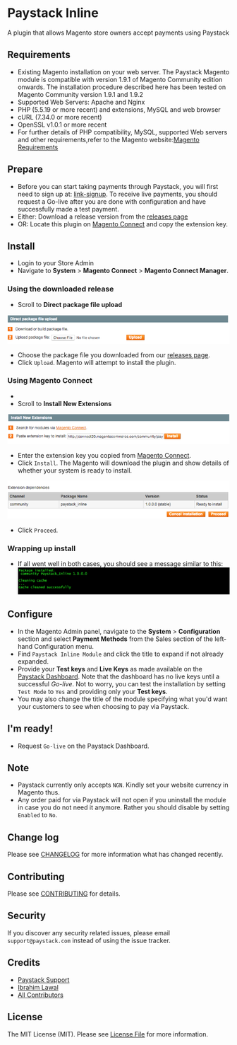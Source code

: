 # Paystack Inline

A plugin that allows Magento store owners accept payments using Paystack

## Requirements

- Existing Magento installation on your web server. The Paystack Magento module is compatible
with version 1.9.1 of Magento Community edition onwards. The installation procedure
described here has been tested on Magento Community version 1.9.1 and 1.9.2
- Supported Web Servers: Apache and Nginx
- PHP (5.5.19 or more recent) and extensions, MySQL and web browser
- cURL (7.34.0 or more recent)
- OpenSSL v1.0.1 or more recent
- For further details of PHP compatibility, MySQL, supported Web servers and other 
requirements,refer to the Magento website:[Magento Requirements][link-magento-requirements]

## Prepare

- Before you can start taking payments through Paystack, you will first need to sign up at: 
[link-signup][link-signup]. To receive live payments, you should request a Go-live after
you are done with configuration and have successfully made a test payment.
- Either: Download a release version from the [releases page][link-releases]
- OR: Locate this plugin on [Magento Connect][link-magento-connect] and copy the extension key.

## Install

- Login to your Store Admin
- Navigate to **System** > **Magento Connect** > **Magento Connect Manager**.

### Using the downloaded release

- Scroll to **Direct package file upload**

![Direct package file upload](.github/screenshots/direct-package-upload.png?raw=true "Direct package file upload")
- Choose the package file you downloaded from our [releases page][link-releases].
- Click `Upload`. Magento will attempt to install the plugin.

### Using Magento Connect

- 
- Scroll to **Install New Extensions**

![Install New Extensions](.github/screenshots/install-new-extensions.png?raw=true "Install New Extensions")
- Enter the extension key you copied from [Magento Connect][link-magento-connect].
- Click `Install`. The Magento will download the plugin and show details of whether your system is ready to install.

![Preinstall Confirmation](.github/screenshots/preinstall-confirmation.png?raw=true "Preinstall Confirmation")
- Click `Proceed`.

### Wrapping up install

- If all went well in both cases, you should see a message similar to this:
![Successful Install](.github/screenshots/successful-install.png?raw=true "Successful Install")


## Configure

- In the Magento Admin panel, navigate to the **System** > **Configuration** section 
and select **Payment Methods** from the Sales section of the left‐hand Configuration menu.
- Find `Paystack Inline Module` and click the title to expand if not already expanded.
- Provide your **Test keys** and **Live Keys** as made available on the 
[Paystack Dashboard][link-keys]. Note that the dashboard has no live keys until a successful
_Go-live_. Not to worry, you can  test the installation by setting `Test Mode` to `Yes`
and providing only your **Test keys**.
- You may also change the title of the module specifying what you'd want your customers to 
see when choosing to pay via Paystack.

## I'm ready!

- Request `Go-live` on the Paystack Dashboard.

## Note

- Paystack currently only accepts `NGN`. Kindly set your website currency in Magento thus.
- Any order paid for via Paystack will not open if you uninstall the module in case you do not need it anymore.
Rather you should disable by setting `Enabled` to `No`.

## Change log

Please see [CHANGELOG](CHANGELOG.md) for more information what has changed recently.

## Contributing

Please see [CONTRIBUTING](CONTRIBUTING.md) for details.

## Security

If you discover any security related issues, please email `support@paystack.com` instead of using the issue tracker.

## Credits

- [Paystack Support][link-author]
- [Ibrahim Lawal][link-author2]
- [All Contributors][link-contributors]

## License

The MIT License (MIT). Please see [License File](LICENSE) for more information.

[link-releases]: https://github.com/paystackhq/paystack-magento/releases
[link-magento-requirements]: http://magento.com/resources/system‐requirements
[link-magento-connect]: https://www.magentocommerce.com/
[ico-license]: https://img.shields.io/badge/license-MIT-brightgreen.svg?style=flat-square
[link-author]: https://github.com/paystackhq
[link-signup]: https://dashboard.paystack.co/#/signup
[link-keys]: https://dashboard.paystack.co/#/settings/developer
[link-author2]: https://github.com/ibrahimlawal
[link-contributors]: ../../contributors